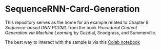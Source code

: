 # SequenceRNN-Card-Generation

This repository serves as the home for an example related to Chapter 8 *Sequence-based DNN PCGML* from the book *Procedural Content Generation via Machine Learning* by Guzdial, Snodgrass, and Summerville.

The best way to interact with the sample is via this [Colab notebook](https://colab.research.google.com/drive/1p9M5g8IlK-bfFilxWhU9Bye9ZWMln_z0?usp=sharing)
